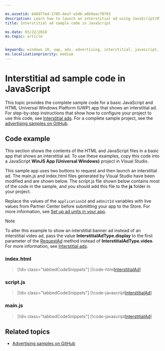 ```yaml
---

ms.assetid: 646977ed-1705-4ea7-a3db-a6b9aac70703
description: Learn how to launch an interstitial ad using JavaScript/HTML.
title: Interstitial ad sample code in JavaScript

ms.date: 03/22/2018
ms.topic: article


keywords: windows 10, uwp, ads, advertising, interstitial, javascript, sample code
ms.localizationpriority: medium
---
```


# Interstitial ad sample code in JavaScript

This topic provides the complete sample code for a basic JavaScript and HTML Universal Windows Platform (UWP) app that shows an interstitial ad. For step-by-step instructions that show how to configure your project to use this code, see [Interstitial ads](interstitial-ads.md). For a complete sample project, see the [advertising samples on GitHub](http://aka.ms/githubads).

## Code example

This section shows the contents of the HTML and JavaScript files in a basic app that shows an interstitial ad. To use these examples, copy this code into a JavaScript **WinJS App (Universal Windows)** project in Visual Studio.

This sample app uses two buttons to request and then launch an interstitial ad. The main.js and index.html files generated by Visual Studio have been modified and are shown below. The script.js file shown below contains most of the code in the sample, and you should add this file to the **js** folder in your project.

Replace the values of the ```applicationId``` and ```adUnitId``` variables with live values from Partner Center before submitting your app to the Store. For more information, see [Set up ad units in your app](set-up-ad-units-in-your-app.md#live-ad-units).

> [!NOTE]
> To alter this example to show an interstitial banner ad instead of an interstitial video ad, pass the value **InterstitialAdType.display** to the first parameter of the [RequestAd](https://docs.microsoft.com/uwp/api/microsoft.advertising.winrt.ui.interstitialad.requestad) method instead of **InterstitialAdType.video**. For more information, see [Interstitial ads](interstitial-ads.md).

### index.html

> [!div class="tabbedCodeSnippets"]
[!code-html[InterstitialAd](./code/AdvertisingSamples/InterstitialAdSamples/js/index.html#L1-L21)]

### script.js

> [!div class="tabbedCodeSnippets"]
[!code-javascript[InterstitialAd](./code/AdvertisingSamples/InterstitialAdSamples/js/script.js#script)]

### main.js

> [!div class="tabbedCodeSnippets"]
[!code-javascript[InterstitialAd](./code/AdvertisingSamples/InterstitialAdSamples/js/main.js#main)]

## Related topics

* [Advertising samples on GitHub](http://aka.ms/githubads)

 
